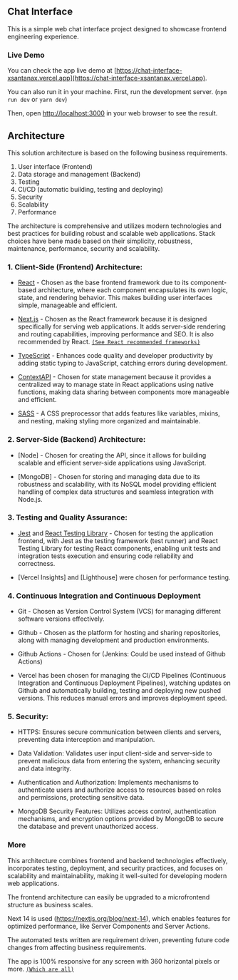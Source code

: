 ## Chat Interface

This is a simple web chat interface project designed to showcase frontend engineering experience.

### Live Demo

You can check the app live demo at [https://chat-interface-xsantanax.vercel.app](https://chat-interface-xsantanax.vercel.app).

You can also run it in your machine. First, run the development server. (`npm run dev` or `yarn dev`)

Then, open [http://localhost:3000](http://localhost:3000) in your web browser to see the result.

<!--
### Stack Choices

The following tools have been chosen due to their robustness, simplicity, maintenance, performance, security and scalability.

- [Javascript] - Chosen as language for its compatibility with other chosen frameworks and its widespread use in web development.

- [React](https://react.dev/) - Chosen as the base frontend framework due to its component-based architecture, where each component encapsulates its own logic, state, and rendering behavior. This makes building user interfaces simple, manageable and efficient.

- [Next.js](https://nextjs.org/docs) - Chosen as the React framework because it is designed specifically for serving web applications. It adds server-side rendering and routing capabilities, improving performance and SEO. It is also recommended by React.
  [`(See React recommended frameworks)`](https://react.dev/learn/start-a-new-react-project)

- [TypeScript](https://www.typescriptlang.org/) - Chosen for type safety, which helps catch errors during development and improves code quality and maintainability.

- [ContextAPI](https://react.dev/reference/react/createContext) - Chosen for state management.

- [SASS](https://sass-lang.com) - Chosen for styling due to its features like variables, mixins, nesting, and simpler indentation syntax, which make styling more organized and maintainable.

- [Jest](https://jestjs.io/) and [React Testing Library](https://testing-library.com/docs/react-testing-library/intro/) - Chosen for testing the application, with Jest as the testing framework (test runner) and React Testing Library for testing React components.

- [Node] - Chosen for creating the API, since it allows for building scalable and efficient server-side applications using JavaScript.

- [MongoDB] - Chosen for database management due to its robustness and scalability, providing efficient handling of complex data structures and seamless integration with Node.js for a streamlined development process.
-->

## Architecture

This solution architecture is based on the following business requirements.

1. User interface (Frontend)
2. Data storage and management (Backend)
3. Testing
4. CI/CD (automatic building, testing and deploying)
5. Security
6. Scalability
7. Performance

The architecture is comprehensive and utilizes modern technologies and best practices for building robust and scalable web applications. Stack choices have bene made based on their simplicity, robustness, maintenance, performance, security and scalability.

### 1. Client-Side (Frontend) Architecture:

- [React](https://react.dev/) - Chosen as the base frontend framework due to its component-based architecture, where each component encapsulates its own logic, state, and rendering behavior. This makes building user interfaces simple, manageable and efficient.

- [Next.js](https://nextjs.org/docs) - Chosen as the React framework because it is designed specifically for serving web applications. It adds server-side rendering and routing capabilities, improving performance and SEO. It is also recommended by React.
  [`(See React recommended frameworks)`](https://react.dev/learn/start-a-new-react-project)

- [TypeScript](https://www.typescriptlang.org/) - Enhances code quality and developer productivity by adding static typing to JavaScript, catching errors during development.

- [ContextAPI](https://react.dev/reference/react/createContext) - Chosen for state management because it provides a centralized way to manage state in React applications using native functions, making data sharing between components more manageable and efficient.

- [SASS](https://sass-lang.com) - A CSS preprocessor that adds features like variables, mixins, and nesting, making styling more organized and maintainable.

### 2. Server-Side (Backend) Architecture:

- [Node] - Chosen for creating the API, since it allows for building scalable and efficient server-side applications using JavaScript.

- [MongoDB] - Chosen for storing and managing data due to its robustness and scalability, with its NoSQL model providing efficient handling of complex data structures and seamless integration with Node.js.

### 3. Testing and Quality Assurance:

- [Jest](https://jestjs.io/) and [React Testing Library](https://testing-library.com/docs/react-testing-library/intro/) - Chosen for testing the application frontend, with Jest as the testing framework (test runner) and React Testing Library for testing React components, enabling unit tests and integration tests execution and ensuring code reliability and correctness.

- [Vercel Insights] and [Lighthouse] were chosen for performance testing.

<!-- - API Testing: Additional frameworks or tools can be used to test backend API endpoints and functionality, ensuring robustness and stability. -->

### 4. Continuous Integration and Continuous Deployment

- Git - Chosen as Version Control System (VCS) for managing different software versions effectively.

- Github - Chosen as the platform for hosting and sharing repositories, along with managing development and production environments.

- Github Actions - Chosen for
  (Jenkins: Could be used instead of Github Actions)

- Vercel has been chosen for managing the CI/CD Pipelines (Continuous Integration and Continuous Deployment Pipelines), watching updates on Github and automatically building, testing and deploying new pushed versions. This reduces manual errors and improves deployment speed.

<!-- - Docker and Kubernetes: Containerization using Docker and orchestration with Kubernetes facilitate deployment and scalability of containerized applications, improving efficiency and management. -->

### 5. Security:

- HTTPS: Ensures secure communication between clients and servers, preventing data interception and manipulation.

- Data Validation: Validates user input client-side and server-side to prevent malicious data from entering the system, enhancing security and data integrity.

- Authentication and Authorization: Implements mechanisms to authenticate users and authorize access to resources based on roles and permissions, protecting sensitive data.

- MongoDB Security Features: Utilizes access control, authentication mechanisms, and encryption options provided by MongoDB to secure the database and prevent unauthorized access.

### More

This architecture combines frontend and backend technologies effectively, incorporates testing, deployment, and security practices, and focuses on scalability and maintainability, making it well-suited for developing modern web applications.

The frontend architecture can easily be upgraded to a microfrontend structure as business scales.

Next 14 is used (https://nextjs.org/blog/next-14), which enables features for optimized performance, like Server Components and Server Actions.

The automated tests written are requirement driven, preventing future code changes from affecting business requirements.

The app is 100% responsive for any screen with 360 horizontal pixels or more. [`(Which are all)`](https://gs.statcounter.com/screen-resolution-stats/mobile/worldwide)
